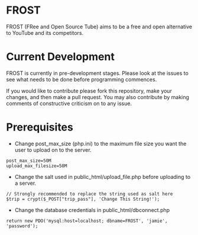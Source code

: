 FROST
=====

FROST (FRee and Open Source Tube) aims to be a free and open alternative to YouTube and its competitors.


Current Development
===================

FROST is currently in pre-development stages. Please look at the issues to see what needs to be done before programming commences.

If you would like to contribute please fork this repository, make your changes, and then make a pull request. You may also contribute by making comments of constructive criticism on to any issue.


Prerequisites
=============

* Change post_max_size (php.ini) to the maximum file size you want the user to upload on to the server.
```
post_max_size=50M
upload_max_filesize=50M
```

* Change the salt used in public_html/upload_file.php before uploading to a server.
```
// Strongly recommended to replace the string used as salt here
$trip = crypt($_POST["trip_pass"], 'Change This String!');
```

* Change the database credentials in public_html/dbconnect.php
```
return new PDO('mysql:host=localhost; dbname=FROST', 'jamie', 'password');
```
